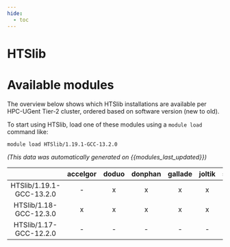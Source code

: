 ```yaml
---
hide:
  - toc
---
```


HTSlib
======

# Available modules


The overview below shows which HTSlib installations are available per HPC-UGent Tier-2 cluster, ordered based on software version (new to old).

To start using HTSlib, load one of these modules using a `module load` command like:

```shell
module load HTSlib/1.19.1-GCC-13.2.0
```

*(This data was automatically generated on {{modules_last_updated}})*  

| |accelgor|doduo|donphan|gallade|joltik|shinx|
| :---: | :---: | :---: | :---: | :---: | :---: | :---: |
|HTSlib/1.19.1-GCC-13.2.0|-|x|x|x|x|x|
|HTSlib/1.18-GCC-12.3.0|x|x|x|x|x|x|
|HTSlib/1.17-GCC-12.2.0|-|-|-|-|-|x|
